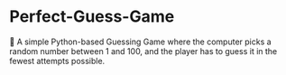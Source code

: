 # Perfect-Guess-Game
🎯 A simple Python-based Guessing Game where the computer picks a random number between 1 and 100, and the player has to guess it in the fewest attempts possible.
